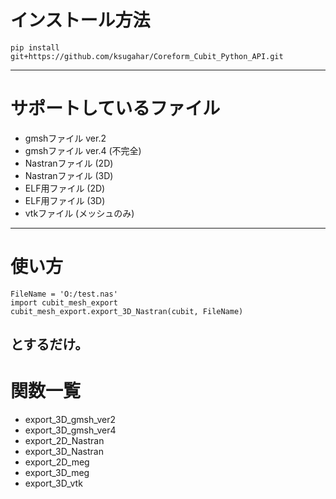 # インストール方法
```
pip install git+https://github.com/ksugahar/Coreform_Cubit_Python_API.git
```
----
# サポートしているファイル
- gmshファイル ver.2
- gmshファイル ver.4 (不完全)
- Nastranファイル (2D)
- Nastranファイル (3D)
- ELF用ファイル (2D)
- ELF用ファイル (3D)
- vtkファイル (メッシュのみ)
---
# 使い方
```
FileName = 'O:/test.nas'
import cubit_mesh_export
cubit_mesh_export.export_3D_Nastran(cubit, FileName)
```
とするだけ。
---
# 関数一覧
- export_3D_gmsh_ver2
- export_3D_gmsh_ver4
- export_2D_Nastran
- export_3D_Nastran
- export_2D_meg
- export_3D_meg
- export_3D_vtk
